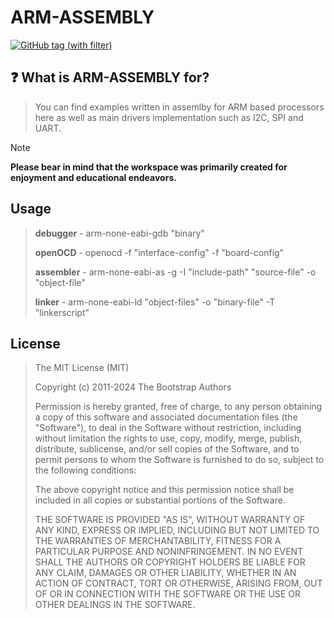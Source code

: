 # ARM-ASSEMBLY

[![GitHub tag (with filter)](https://img.shields.io/github/v/tag/PanBabinicz/arm_assembly?style=plastic&label=latest)](https://github.com/PanBabinicz/arm_assembly/releases/latest)

## ❓ What is ARM-ASSEMBLY for?

> You can find examples written in assemlby for ARM based processors here as
> well as main drivers implementation such as I2C, SPI and UART.

> [!NOTE]
> **Please bear in mind that the workspace was primarily created for enjoyment
> and educational endeavors.**

## Usage

> **debugger**  - arm-none-eabi-gdb "binary"
>
> **openOCD**   - openocd -f "interface-config" -f "board-config"
>
> **assembler** - arm-none-eabi-as -g -I "include-path" "source-file" -o "object-file"
>
> **linker**    - arm-none-eabi-ld "object-files" -o "binary-file" -T "linkerscript"

## License

> The MIT License (MIT)
>
> Copyright (c) 2011-2024 The Bootstrap Authors
>
> Permission is hereby granted, free of charge, to any person obtaining a copy
> of this software and associated documentation files (the "Software"), to deal
> in the Software without restriction, including without limitation the rights
> to use, copy, modify, merge, publish, distribute, sublicense, and/or sell
> copies of the Software, and to permit persons to whom the Software is
> furnished to do so, subject to the following conditions:
>
> The above copyright notice and this permission notice shall be included in
> all copies or substantial portions of the Software.
>
> THE SOFTWARE IS PROVIDED "AS IS", WITHOUT WARRANTY OF ANY KIND, EXPRESS OR
> IMPLIED, INCLUDING BUT NOT LIMITED TO THE WARRANTIES OF MERCHANTABILITY,
> FITNESS FOR A PARTICULAR PURPOSE AND NONINFRINGEMENT. IN NO EVENT SHALL THE
> AUTHORS OR COPYRIGHT HOLDERS BE LIABLE FOR ANY CLAIM, DAMAGES OR OTHER
> LIABILITY, WHETHER IN AN ACTION OF CONTRACT, TORT OR OTHERWISE, ARISING FROM,
> OUT OF OR IN CONNECTION WITH THE SOFTWARE OR THE USE OR OTHER DEALINGS IN
> THE SOFTWARE.

